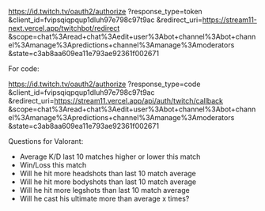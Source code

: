 https://id.twitch.tv/oauth2/authorize
?response_type=token
&client_id=fvipsqiqpqup1dluh97e798c97t9ac
&redirect_uri=https://stream11-next.vercel.app/twitchbot/redirect
&scope=chat%3Aread+chat%3Aedit+user%3Abot+channel%3Abot+channel%3Amanage%3Apredictions+channel%3Amanage%3Amoderators
&state=c3ab8aa609ea11e793ae92361f002671


For code:

https://id.twitch.tv/oauth2/authorize
?response_type=code
&client_id=fvipsqiqpqup1dluh97e798c97t9ac
&redirect_uri=https://stream11.vercel.app/api/auth/twitch/callback
&scope=chat%3Aread+chat%3Aedit+user%3Abot+channel%3Abot+channel%3Amanage%3Apredictions+channel%3Amanage%3Amoderators
&state=c3ab8aa609ea11e793ae92361f002671


Questions for Valorant:
- Average K/D last 10 matches higher or lower this match
- Win/Loss this match
- Will he hit more headshots than last 10 match average
- Will he hit more bodyshots than last 10 match average
- Will he hit more legshots than last 10 match average
- Will he cast his ultimate more than average x times?